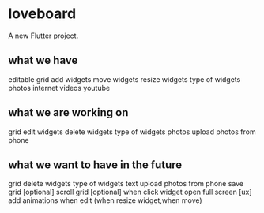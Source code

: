 # loveboard

A new Flutter project.


## what we have
editable grid
    add widgets
    move widgets
    resize widgets
    type of widgets
        photos
            internet
        videos
            youtube
    
## what we are working on
grid
    edit widgets
    delete widgets
    type of widgets
        photos
            upload photos from phone
    

## what we want to have in the future
grid
    delete widgets
    type of widgets
        text
        upload photos from phone
    save grid
    [optional] scroll grid
    [optional] when click widget open full screen
    [ux] add animations when edit (when resize widget,when move)
    
